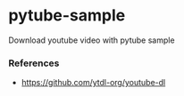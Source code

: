 # pytube-sample
Download youtube video with pytube sample

### References
* https://github.com/ytdl-org/youtube-dl
